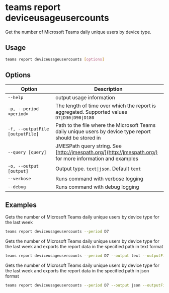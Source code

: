 # teams report deviceusageusercounts

Get the number of Microsoft Teams daily unique users by device type.

## Usage

```sh
teams report deviceusageusercounts [options]
```

## Options

Option|Description
------|-----------
`--help`|output usage information
`-p, --period <period>`|The length of time over which the report is aggregated. Supported values `D7\|D30\|D90\|D180`
`-f, --outputFile [outputFile]`|Path to the file where the Microsoft Teams daily unique users by device type report should be stored in
`--query [query]`|JMESPath query string. See [http://jmespath.org/](http://jmespath.org/) for more information and examples
`-o, --output [output]`|Output type. `text\|json`. Default `text`
`--verbose`|Runs command with verbose logging
`--debug`|Runs command with debug logging

## Examples

Gets the number of Microsoft Teams daily unique users by device type for the last week

```sh
teams report deviceusageusercounts --period D7
```

Gets the number of Microsoft Teams daily unique users by device type for the last week and exports the report data in the specified path in text format

```sh
teams report deviceusageusercounts --period D7 --output text --outputFile "deviceusageusercounts.txt"
```

Gets the number of Microsoft Teams daily unique users by device type for the last week and exports the report data in the specified path in json format

```sh
teams report deviceusageusercounts --period D7 --output json --outputFile "deviceusageusercounts.json"
```
